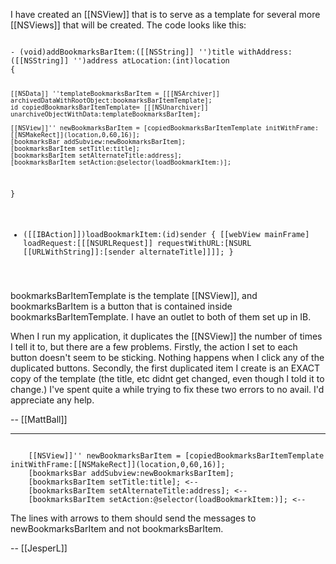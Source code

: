 I have created an [[NSView]] that is to serve as a template for several more [[NSViews]] that will be created. The code looks like this:
 
 
<code>
- (void)addBookmarksBarItem:([[NSString]] '')title withAddress:([[NSString]] '')address atLocation:(int)location
{
	
	[[NSData]] ''templateBookmarksBarItem = [[[NSArchiver]] archivedDataWithRootObject:bookmarksBarItemTemplate];
	id copiedBookmarksBarItemTemplate= [[[NSUnarchiver]] unarchiveObjectWithData:templateBookmarksBarItem];

	[[NSView]]'' newBookmarksBarItem = [copiedBookmarksBarItemTemplate initWithFrame:[[NSMakeRect]](location,0,60,16)];
	[bookmarksBar addSubview:newBookmarksBarItem];
	[bookmarksBarItem setTitle:title];
	[bookmarksBarItem setAlternateTitle:address];
	[bookmarksBarItem setAction:@selector(loadBookmarkItem:)];
}

- ([[IBAction]])loadBookmarkItem:(id)sender
{
	[[webView mainFrame] loadRequest:[[[NSURLRequest]] requestWithURL:[NSURL [[URLWithString]]:[sender alternateTitle]]]];
}
</code>
 
bookmarksBarItemTemplate is the template [[NSView]], and bookmarksBarItem is a button that is contained inside bookmarksBarItemTemplate. I have an outlet to both of them set up in IB. 
 
When I run my application, it duplicates the [[NSView]] the number of times I tell it to, but there are a few problems. Firstly, the action I set to each button doesn't seem to be sticking. Nothing happens when I click any of the duplicated buttons. Secondly, the first duplicated item I create is an EXACT copy of the template (the title, etc didnt get changed, even though I told it to change.) I've spent quite a while trying to fix these two errors to no avail. I'd appreciate any help.

-- [[MattBall]]

----

<code>
	[[NSView]]'' newBookmarksBarItem = [copiedBookmarksBarItemTemplate initWithFrame:[[NSMakeRect]](location,0,60,16)];
	[bookmarksBar addSubview:newBookmarksBarItem];
	[bookmarksBarItem setTitle:title]; <--
	[bookmarksBarItem setAlternateTitle:address]; <--
	[bookmarksBarItem setAction:@selector(loadBookmarkItem:)]; <--
</code>

The lines with arrows to them should send the messages to newBookmarksBarItem and not bookmarksBarItem.

-- [[JesperL]]
